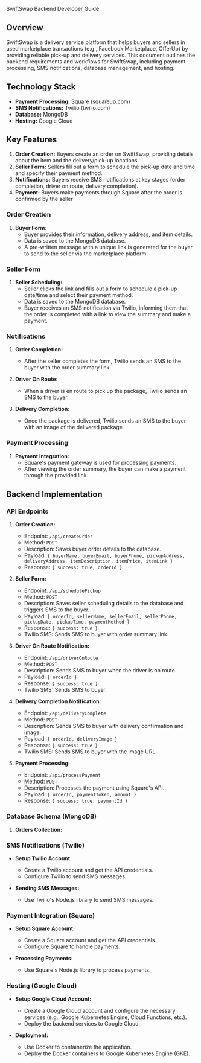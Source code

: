 SwiftSwap Backend Developer Guide

## Overview

SwiftSwap is a delivery service platform that helps buyers and sellers in used marketplace transactions (e.g., Facebook Marketplace, OfferUp) by providing reliable pick-up and delivery services. This document outlines the backend requirements and workflows for SwiftSwap, including payment processing, SMS notifications, database management, and hosting.

## Technology Stack

- **Payment Processing:** Square (squareup.com)
- **SMS Notifications:** Twilio (twilio.com)
- **Database:** MongoDB
- **Hosting:** Google Cloud

## Key Features

1. **Order Creation:** Buyers create an order on SwiftSwap, providing details about the item and the delivery/pick-up locations.
2. **Seller Form:** Sellers fill out a form to schedule the pick-up date and time and specify their payment method.
3. **Notifications:** Buyers receive SMS notifications at key stages (order completion, driver on route, delivery completion).
4. **Payment:** Buyers make payments through Square after the order is confirmed by the seller

### Order Creation

1. **Buyer Form:**
   - Buyer provides their information, delivery address, and item details.
   - Data is saved to the MongoDB database.
   - A pre-written message with a unique link is generated for the buyer to send to the seller via the marketplace platform.

### Seller Form

1. **Seller Scheduling:**
   - Seller clicks the link and fills out a form to schedule a pick-up date/time and select their payment method.
   - Data is saved to the MongoDB database.
   - Buyer receives an SMS notification via Twilio, informing them that the order is completed with a link to view the summary and make a payment.

### Notifications

1. **Order Completion:**
   - After the seller completes the form, Twilio sends an SMS to the buyer with the order summary link.
   
2. **Driver On Route:**
   - When a driver is en route to pick up the package, Twilio sends an SMS to the buyer.
   
3. **Delivery Completion:**
   - Once the package is delivered, Twilio sends an SMS to the buyer with an image of the delivered package.

### Payment Processing

1. **Payment Integration:**
   - Square's payment gateway is used for processing payments.
   - After viewing the order summary, the buyer can make a payment through the provided link.

## Backend Implementation

### API Endpoints

1. **Order Creation:**
   - Endpoint: `/api/createOrder`
   - Method: `POST`
   - Description: Saves buyer order details to the database.
   - Payload: `{ buyerName, buyerEmail, buyerPhone, pickupAddress, deliveryAddress, itemDescription, itemPrice, itemLink }`
   - Response: `{ success: true, orderId }`

2. **Seller Form:**
   - Endpoint: `/api/schedulePickup`
   - Method: `POST`
   - Description: Saves seller scheduling details to the database and triggers SMS to the buyer.
   - Payload: `{ orderId, sellerName, sellerEmail, sellerPhone, pickupDate, pickupTime, paymentMethod }`
   - Response: `{ success: true }`
   - Twilio SMS: Sends SMS to buyer with order summary link.

3. **Driver On Route Notification:**
   - Endpoint: `/api/driverOnRoute`
   - Method: `POST`
   - Description: Sends SMS to buyer when the driver is on route.
   - Payload: `{ orderId }`
   - Response: `{ success: true }`
   - Twilio SMS: Sends SMS to buyer.

4. **Delivery Completion Notification:**
   - Endpoint: `/api/deliveryComplete`
   - Method: `POST`
   - Description: Sends SMS to buyer with delivery confirmation and image.
   - Payload: `{ orderId, deliveryImage }`
   - Response: `{ success: true }`
   - Twilio SMS: Sends SMS to buyer with the image URL.

5. **Payment Processing:**
   - Endpoint: `/api/processPayment`
   - Method: `POST`
   - Description: Processes the payment using Square's API.
   - Payload: `{ orderId, paymentToken, amount }`
   - Response: `{ success: true, paymentId }`

### Database Schema (MongoDB)

1. **Orders Collection:**

### SMS Notifications (Twilio)

- **Setup Twilio Account:**
  - Create a Twilio account and get the API credentials.
  - Configure Twilio to send SMS messages.

- **Sending SMS Messages:**
  - Use Twilio's Node.js library to send SMS messages.

### Payment Integration (Square)

- **Setup Square Account:**
  - Create a Square account and get the API credentials.
  - Configure Square to handle payments.

- **Processing Payments:**
  - Use Square's Node.js library to process payments.

### Hosting (Google Cloud)

- **Setup Google Cloud Account:**
  - Create a Google Cloud account and configure the necessary services (e.g., Google Kubernetes Engine, Cloud Functions, etc.).
  - Deploy the backend services to Google Cloud.

- **Deployment:**
  - Use Docker to containerize the application.
  - Deploy the Docker containers to Google Kubernetes Engine (GKE).

